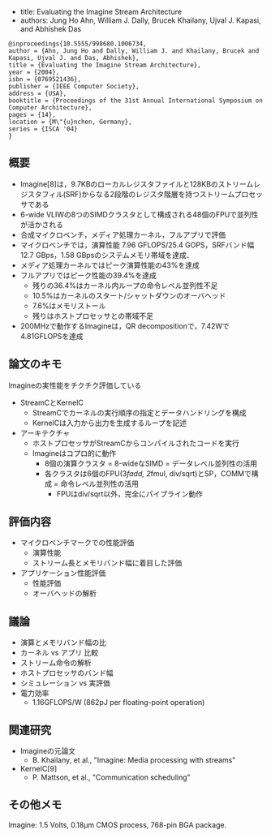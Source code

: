 
- title: Evaluating the Imagine Stream Architecture
- authors: Jung Ho Ahn, William J. Dally, Brucek Khailany, Ujval J. Kapasi, and Abhishek Das

```
@inproceedings{10.5555/998680.1006734,
author = {Ahn, Jung Ho and Dally, William J. and Khailany, Brucek and Kapasi, Ujval J. and Das, Abhishek},
title = {Evaluating the Imagine Stream Architecture},
year = {2004},
isbn = {0769521436},
publisher = {IEEE Computer Society},
address = {USA},
booktitle = {Proceedings of the 31st Annual International Symposium on Computer Architecture},
pages = {14},
location = {M\"{u}nchen, Germany},
series = {ISCA '04}
}
```

## 概要

- Imagine[8]は，9.7KBのローカルレジスタファイルと128KBのストリームレジスタフィル(SRF)からなる2段階のレジスタ階層を持つストリームプロセッサである
- 6-wide VLIWの8つのSIMDクラスタとして構成される48個のFPUで並列性が活かされる
- 合成マイクロベンチ，メディア処理カーネル，フルアプリで評価
- マイクロベンチでは，演算性能 7.96 GFLOPS/25.4 GOPS，SRFバンド幅 12.7 GBps，1.58 GBpsのシステムメモリ帯域を達成．
- メディア処理カーネルではピーク演算性能の43%を達成
- フルアプリではピーク性能の39.4%を達成
  - 残りの36.4%はカーネル内ループの命令レベル並列性不足
  - 10.5%はカーネルのスタート/シャットダウンのオーバヘッド
  - 7.6%はメモリストール
  - 残りはホストプロセッサとの帯域不足
- 200MHzで動作するImagineは，QR decompositionで，7.42Wで4.81GFLOPSを達成

## 論文のキモ

Imagineの実性能をチクチク評価している

- StreamCとKernelC
  - StreamCでカーネルの実行順序の指定とデータハンドリングを構成
  - KernelCは入力から出力を生成するループを記述
- アーキテクチャ
  - ホストプロセッサがStreamCからコンパイルされたコードを実行
  - Imagineはコプロ的に動作
    - 8個の演算クラスタ = 8-wideなSIMD = データレベル並列性の活用
	- 各クラスタは6個のFPU(3*fadd, 2*fmul, div/sqrt)とSP，COMMで構成 = 命令レベル並列性の活用
	  - FPUはdiv/sqrt以外，完全にパイプライン動作

## 評価内容

- マイクロベンチマークでの性能評価
  - 演算性能
  - ストリーム長とメモリバンド幅に着目した評価
- アプリケーション性能評価
  - 性能評価
  - オーバヘッドの解析

## 議論

- 演算とメモリバンド幅の比
- カーネル vs アプリ 比較
- ストリーム命令の解析
- ホストプロセッサのバンド幅
- シミュレーション vs 実評価
- 電力効率
  - 1.16GFLOPS/W (862pJ per floating-point operation)

## 関連研究
- Imagineの元論文
  - B. Khailany, et al., "Imagine: Media processing with streams"
- KernelC[9]
  - P. Mattson, et al., "Communication scheduling"

## その他メモ
Imagine: 1.5 Volts, 0.18µm CMOS process, 768-pin BGA package.
